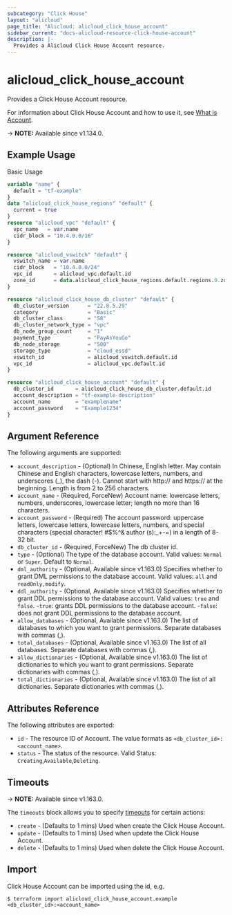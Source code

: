 ```yaml
---
subcategory: "Click House"
layout: "alicloud"
page_title: "Alicloud: alicloud_click_house_account"
sidebar_current: "docs-alicloud-resource-click-house-account"
description: |-
  Provides a Alicloud Click House Account resource.
---
```


# alicloud_click_house_account

Provides a Click House Account resource.

For information about Click House Account and how to use it, see [What is Account](https://www.alibabacloud.com/help/zh/clickhouse/latest/api-clickhouse-2019-11-11-createaccount).

-> **NOTE:** Available since v1.134.0.

## Example Usage

Basic Usage

```terraform
variable "name" {
  default = "tf-example"
}
data "alicloud_click_house_regions" "default" {
  current = true
}
resource "alicloud_vpc" "default" {
  vpc_name   = var.name
  cidr_block = "10.4.0.0/16"
}

resource "alicloud_vswitch" "default" {
  vswitch_name = var.name
  cidr_block   = "10.4.0.0/24"
  vpc_id       = alicloud_vpc.default.id
  zone_id      = data.alicloud_click_house_regions.default.regions.0.zone_ids.0.zone_id
}

resource "alicloud_click_house_db_cluster" "default" {
  db_cluster_version      = "22.8.5.29"
  category                = "Basic"
  db_cluster_class        = "S8"
  db_cluster_network_type = "vpc"
  db_node_group_count     = "1"
  payment_type            = "PayAsYouGo"
  db_node_storage         = "500"
  storage_type            = "cloud_essd"
  vswitch_id              = alicloud_vswitch.default.id
  vpc_id                  = alicloud_vpc.default.id
}

resource "alicloud_click_house_account" "default" {
  db_cluster_id       = alicloud_click_house_db_cluster.default.id
  account_description = "tf-example-description"
  account_name        = "examplename"
  account_password    = "Example1234"
}
```

## Argument Reference

The following arguments are supported:

* `account_description` - (Optional) In Chinese, English letter. May contain Chinese and English characters, lowercase letters, numbers, and underscores (_), the dash (-). Cannot start with http:// and https:// at the beginning. Length is from 2 to 256 characters.
* `account_name` - (Required, ForceNew) Account name: lowercase letters, numbers, underscores, lowercase letter; length no more than 16 characters.
* `account_password` - (Required) The account password: uppercase letters, lowercase letters, lowercase letters, numbers, and special characters (special character! #$%^& author (s):_+-=) in a length of 8-32 bit.
* `db_cluster_id` - (Required, ForceNew) The db cluster id.
* `type` - (Optional) The type of the database account. Valid values: `Normal` or `Super`. Default to `Normal`.
* `dml_authority` - (Optional, Available since v1.163.0) Specifies whether to grant DML permissions to the database account. Valid values: `all` and `readOnly,modify`.
* `ddl_authority` - (Optional, Available since v1.163.0) Specifies whether to grant DDL permissions to the database account. Valid values: `true` and `false`.
  -`true`: grants DDL permissions to the database account.
  -`false`: does not grant DDL permissions to the database account.
* `allow_databases` - (Optional, Available since v1.163.0) The list of databases to which you want to grant permissions. Separate databases with commas (,).
* `total_databases` - (Optional, Available since v1.163.0) The list of all databases. Separate databases with commas (,).
* `allow_dictionaries` - (Optional, Available since v1.163.0) The list of dictionaries to which you want to grant permissions. Separate dictionaries with commas (,).
* `total_dictionaries` - (Optional, Available since v1.163.0) The list of all dictionaries. Separate dictionaries with commas (,).


## Attributes Reference

The following attributes are exported:

* `id` - The resource ID of Account. The value formats as `<db_cluster_id>:<account_name>`.
* `status` - The status of the resource. Valid Status: `Creating`,`Available`,`Deleting`.


## Timeouts

-> **NOTE:** Available since v1.163.0.

The `timeouts` block allows you to specify [timeouts](https://www.terraform.io/docs/configuration-0-11/resources.html#timeouts) for certain actions:

* `create` - (Defaults to 1 mins) Used when create the Click House Account.
* `update` - (Defaults to 1 mins) Used when update the Click House Account.
* `delete` - (Defaults to 1 mins) Used when delete the Click House Account.

## Import

Click House Account can be imported using the id, e.g.

```shell
$ terraform import alicloud_click_house_account.example <db_cluster_id>:<account_name>
```
